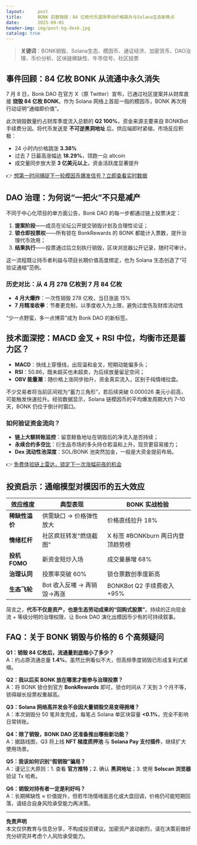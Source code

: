 ```yaml
---
layout:     post
title:      BONK 巨额销毁：84 亿枚代币退场带动价格飙升与Solana生态新焦点
date:       2025-09-05
header-img: img/post-bg-desk.jpg
catalog: true
---
```


> **关键词**：BONK销毁、Solana生态、模因币、通证经济、加密货币、DAO治理、币价分析、区块链稀缺性、牛市信号、社区投票  

## 事件回顾：84 亿枚 BONK 从流通中永久消失  

7 月 8 日，Bonk DAO 在官方 X（原 Twitter）宣布，已通过社区提案并从财库直接 **烧毁 84 亿枚 BONK**。作为 Solana 网络上首屈一指的模因币，BONK 再次用行动证明“通缩即价值”。  

此次销毁数量约占财库季度流入总额的 **Q2 100%**，资金来源主要来自 BONKBot 手续费分润。将代币发送至 **不可逆黑洞地址** 后，供应端即时紧缩，市场反应积极：  

- 24 小时内价格跳涨 **3.38%**  
- 过去 7 日最高涨幅达 **18.29%**，领跑一众 altcoin  
- 成交量同步放大至 **3 亿美元以上**，资金活跃度显著提升  

👉 [想第一时间捕捉下一轮模因币爆发信号？立即查看实时数据](https://okxdog.com/)  

## DAO 治理：为何说“一把火”不只是减产  

不同于中心化项目的单方面公告，Bonk DAO 的每一步都通过链上投票决定：  

1. **提案阶段**——成员在论坛公开提交销毁计划及合理性论证；  
2. **锁仓即投票权**——所有锁在 BonkRewards 的 BONK 都能计入票数，提升治理代币效用；  
3. **结果执行**——投票通过后立刻执行销毁，区块浏览器公开记录，随时可审计。  

这一流程既让持币者利益与项目长期价值高度绑定，也为 Solana 生态创造了“可验证通缩”范例。  

### 历史对比：从 4 月 278 亿枚到 7 月 84 亿枚  

- **4 月大爆炸**：一次性销毁 278 亿枚，当日涨逾 15%  
- **7 月精准收拳**：节奏更克制，以季度收入为上限，避免过度伤及财库流动性  

“少一点野蛮，多一点博弈”成为 Bonk DAO 的新标签。  

## 技术面深挖：MACD 金叉 + RSI 中位，均衡市还是蓄力区？  

- **MACD**：快线上穿慢线，出现温和金叉，短期动能偏多头；  
- **RSI**：50.86，既未超买也未超卖，为后续放量留足空间；  
- **OBV 能量潮**：随价格上涨同步抬升，资金真实流入，区别于纯情绪拉盘。  

不少交易者将当前区间视为“蓄力三角形”，若后续突破 0.000026 美元小前高，可能触发快速拉升。经验数据显示，Solana 链模因币的平均爆发周期大约 7–10 天，BONK 仍位于倒计时窗口。  

### 如何验证资金流向？  

- **链上大额转账监控**：留意鲸鱼地址在销毁后的净流入是否持续；  
- **永续合约多空比**：衍生品市场的多头持仓若温和上升，现货更容易接力；  
- **Dex 流动性池深度**：SOL/BONK 池突然加金，一般是大资金提前布局。  

👉 [免费体验链上雷达，锁定下一次涨幅前夜的机会](https://okxdog.com/)  

## 投资启示：通缩模型对模因币的五大效应  

| 效应维度 | 典型表现 | BONK 实战检验 |
| --- | --- | --- |
| **稀缺性溢价** | 供需缺口 → 价格弹性放大 | 价格直线拉升 18% |
| **情绪杠杆** | 社区疯狂转发“燃烧截图” | X 标签 #BONKburn 两日内登顶趋势榜 |
| **投机 FOMO** | 新资金短炒入场 | 成交量暴增 68% |
| **治理认同** | 投票率突破 60% | 锁仓票数创季度新高 |
| **生态飞轮** | Bot 收入反哺 → 再销毁→再涨 | BONKBot Q2 手续费收入+95% |

简言之，**代币不仅是资产，也是生态劳动成果的“回购式股票”**。持续的正向现金流 + 等级分明的治理权限，让 Bonk DAO 演化出模因币少有的可持续叙事。  

## FAQ：关于 BONK 销毁与价格的 6 个高频疑问  

**Q1：销毁 84 亿枚后，流通量到底缩小了多少？**  
A：约占原流通总量 **1.4%**。虽然比例看似不大，但高频季度销毁已形成复利式紧缩。  

**Q2：我以后买 BONK 放在哪里才能参与治理投票？**  
A：将 BONK 锁仓到官方 **BonkRewards** 即可，锁仓时间从 7 天到 3 个月不等，锁得越长投票权重越高。  

**Q3：Solana 网络高并发会不会因大量销毁交易变得拥堵？**  
A：本次销毁分 50 笔并发完成，每笔占 Solana 单区块容量 **<0.1%**，完全不影响日常转账。  

**Q4：除了销毁，BONK DAO 还准备推出哪些新功能？**  
A：据路线图，Q3 将上线 **NFT 梯度质押池** 与 **Solana Pay 支付插件**，继续扩大使用场景。  

**Q5：我该如何识别“假销毁”骗局？**  
A：谨记三大原则：1. 查看 **官方推特**；2. 确认 **黑洞地址**；3. 使用 **Solscan 浏览器** 验证 Tx 哈希。  

**Q6：销毁对持有者一定是利好吗？**  
A：长期稀缺性 ≈ 价值提升，但若市场情绪面恶化或大盘回调，价格仍可能短期回落，请结合自身风险承受能力再决策。  

---  

**免责声明**  
本文仅供教育与信息分享，不构成投资建议。加密资产波动剧烈，请在决策前做好充分研究并考虑个人风险承受能力。